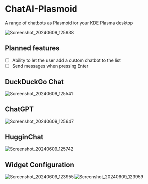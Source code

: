 # ChatAI-Plasmoid
A range of chatbots as Plasmoid for your KDE Plasma desktop 

![Screenshot_20240609_125938](https://github.com/DenysMb/ChatAI-Plasmoid/assets/33737137/348ec984-0254-4136-8fc8-08075d2a9b9a)

## Planned features
- [ ] Ability to let the user add a custom chatbot to the list
- [ ] Send messages when pressing Enter

## DuckDuckGo Chat
![Screenshot_20240609_125541](https://github.com/DenysMb/ChatAI-Plasmoid/assets/33737137/240ee703-ec9f-4605-86fe-f8ba507c90ff)

## ChatGPT
![Screenshot_20240609_125647](https://github.com/DenysMb/ChatAI-Plasmoid/assets/33737137/a173fc37-f400-426c-95e0-d6624e436dbe)

## HugginChat
![Screenshot_20240609_125742](https://github.com/DenysMb/ChatAI-Plasmoid/assets/33737137/8eca8a4b-0605-4696-bd66-7e1a5f571775)

## Widget Configuration

![Screenshot_20240609_123955](https://github.com/DenysMb/ChatAI-Plasmoid/assets/33737137/8d501fbe-d111-4ba5-a8f8-98e5bc022c30)
![Screenshot_20240609_123959](https://github.com/DenysMb/ChatAI-Plasmoid/assets/33737137/e7520a73-57b5-4f62-b3e6-8bd71b5ac752)

